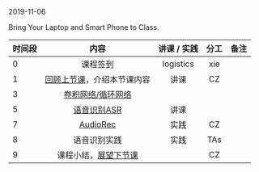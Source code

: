 2019-11-06

Bring Your Laptop  and Smart Phone to Class. 

|时间段     |  内容    | 讲课 / 实践     |  分工  |  备注       |
| :---      |   :----:    |   :----:    |    :----:    | ---: |
|   0       |  课程签到     |  logistics   |     xie     |        |
|   1       |  [回顾上节课](../WW8/WW8-Plan.md)，介绍本节课内容     |  讲课    |     CZ     |      |
|   3       |  [卷积网络/循环网络](1CNN_RNN.pdf)  |               |           |         |
|   5       | [语音识别ASR](3ASR.pdf) |   讲课     |        |           |
|   7       |  [AudioRec](../../Course-Projects/speech-recog)    |   实践    |    CZ    |         |
|   8       |  语音识别实践    |  实践     |   TAs    |         |
|   9       |  课程小结，[展望下节课](../WW10/WW10-Plan.md)       |     |  CZ |   |
